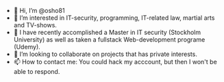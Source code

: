 - 👋 Hi, I’m @osho81
- 👀 I’m interested in IT-security, programming, IT-related law, martial arts and TV-shows. 
- 🌱 I have recently accomplished a Master in IT security (Stockholm University) as well as taken a fullstack Web-development programe (Udemy). 
- 💞️ I’m looking to collaborate on projects that has private interests.
- 📫 How to contact me: You could hack my acccount, but then I won't be able to respond. 
